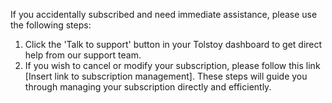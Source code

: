 If you accidentally subscribed and need immediate assistance, please use the following steps:
1. Click the 'Talk to support' button in your Tolstoy dashboard to get direct help from our support team.
2. If you wish to cancel or modify your subscription, please follow this link [Insert link to subscription management].
These steps will guide you through managing your subscription directly and efficiently.